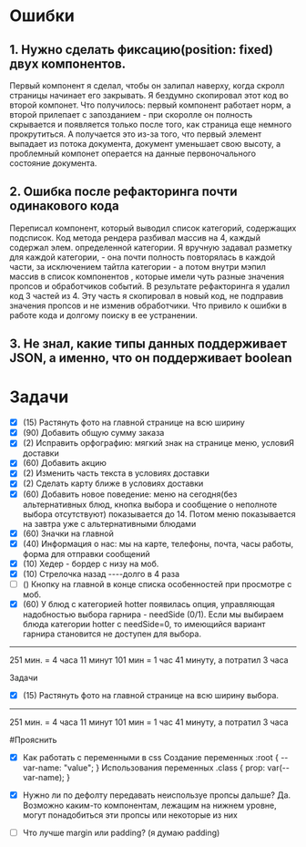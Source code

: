 # Ошибки

## 1. Нужно сделать фиксацию(position: fixed) двух компонентов. 
Первый компонент я сделал, чтобы он залипал наверху, когда скролл страницы начинает его закрывать. Я бездумно скопировал этот код во второй компонет.
Что получилось: первый компонент работает норм, а второй прилепает с запозданием - при скоролле он полность скрывается и появляется только после того, как
страница еще немного прокрутиться. А получается это из-за того, что первый элемент выпадает из потока документа, документ уменьшает свою высоту, а проблемный 
компонет операется на данные первоночального состояние документа.

## 2. Ошибка после рефакторинга почти одинакового кода 
Переписал компонент, который выводил список категорий, содержащих подсписок. Код метода рендера разбивал массив на 4, каждый содержал элем. определенной категории.
Я вручную задавал разметку для каждой категории, - она почти полность повторялась в каждой части, за исключением тайтла категории - а потом внутри мэпил массив в 
список компонентов <Dish />, которые имели чуть разные значения пропсов и обработчиков событий. В результате рефакторинга я удалил код 3 частей из 4. Эту часть я 
скопировал в новый код, не подправив значения пропсов и не изменив обработчики. Что привило к ошибки в работе кода и долгому поиску в ее устранении.

## 3. Не знал, какие типы данных поддерживает JSON, а именно, что он поддерживает boolean


# Задачи
- [x] (15) Растянуть фото на главной странице на всю ширину
- [x] (90) Добавить общую сумму заказа
- [x] (2) Исправить орфографию: мягкий знак на странице меню, условиЯ доставки
- [x] (60) Добавить акцию
- [x] (2) Изменить часть текста в условиях доставки
- [x] (2) Сделать карту ближе в условиях доставки
- [x] (60) Добавить новое поведение: меню на сегодня(без альтернативных блюд, кнопка выбора и сообщение о неполноте выбора отсутствуют) показывается до 14. Потом меню показывается на завтра уже с альтернативными блюдами
- [x] (60) Значки на главной
- [x] (40) Информация о нас: мы на карте, телефоны, почта, часы работы, форма для отправки сообщений
- [x] (10) Хедер - бордер с низу на моб.
- [x] (10) Стрелочка назад ----долго в 4 раза
- [ ] () Кнопку на главной в конце списка особенностей при просмотре с моб.
- [x] (60) У блюд с категорией hotter появилась опция, управляющая надобностью выбора гарнира - needSide (0/1). Если мы выбираем блюда категории hotter с needSide=0, то имеющийся вариант гарнира становится не доступен для выбора.
---------------------
251 мин. = 4 часа 11 минут
101 мин = 1 час 41 минуту, а потратил 3 часа

 Задачи
- [x] (15) Растянуть фото на главной странице на всю ширину выбора.
---------------------
251 мин. = 4 часа 11 минут
101 мин = 1 час 41 минуту, а потратил 3 часа

#Прояснить
- [x] Как работать с переменными в css
Создание переменных
:root {
	--var-name: "value";
}
Использования переменных
.class {
	prop: var(--var-name);
}

- [x] Нужно ли по дефолту передавать неиспользуе пропсы дальше?
Да. Возможно каким-то компонентам, лежащим на нижнем уровне, могут понадобиться эти пропсы или некоторые из них

- [ ] Что лучше margin или padding? (я думаю padding)
